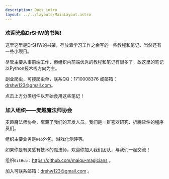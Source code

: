 ```yaml
---
description: Docs intro
layout: ../../layouts/MainLayout.astro 
---
```


### 欢迎光临DrSHW的书架!

这里这里是DrSHW的书架，存放着学习工作之余写的一些教程和笔记，当然还有一些小项目。

尽管主要从事前端工作，但组织内前端优秀的教程和笔记有很多了，故这里的笔记以Python技术栈方向为主。

副业爬虫，可接爬虫单，联系QQ：1710008376 或邮箱：drshw123@gmail.com。

点击上方分类组件以开始食用这些笔记！

### 加入组织——麦趣魔法师协会

麦趣魔法师协会，窝藏了我们的开发人员。我们是一群喜欢研究、折腾软件的程序员们。

组织主要业务是`Web`外包，游戏化测评等。

如果你是有灵感有技术的魔法师，欢迎你加入我们团队，与我们一起交流！

组织`GitHub`：https://github.com/maiqu-magicians 。

加入可联系邮箱：drshw123@gmail.com 。

